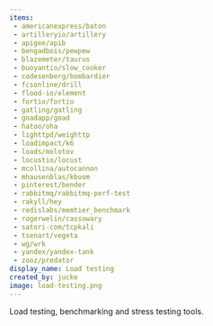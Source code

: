 ```yaml
---
items:
 - americanexpress/baton
 - artilleryio/artillery
 - apigee/apib
 - bengadbois/pewpew
 - blazemeter/taurus
 - buoyantio/slow_cooker
 - codesenberg/bombardier
 - fcsonline/drill
 - flood-io/element
 - fortio/fortio
 - gatling/gatling
 - goadapp/goad
 - hatoo/oha
 - lighttpd/weighttp
 - loadimpact/k6
 - loads/molotov
 - locustio/locust
 - mcollina/autocannon
 - mhausenblas/kboom
 - pinterest/bender
 - rabbitmq/rabbitmq-perf-test
 - rakyll/hey
 - redislabs/memtier_benchmark
 - rogerwelin/cassowary
 - satori-com/tcpkali
 - tsenart/vegeta
 - wg/wrk
 - yandex/yandex-tank
 - zooz/predator
display_name: Load testing
created_by: jucke
image: load-testing.png
---
```

Load testing, benchmarking and stress testing tools.
